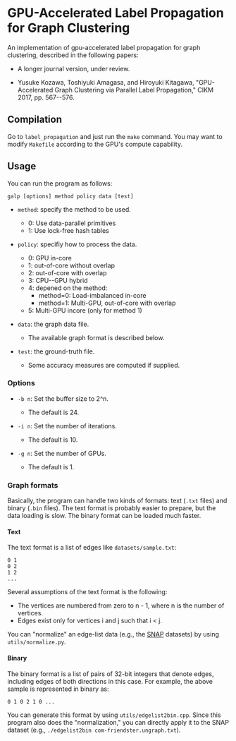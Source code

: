 # GPU-Accelerated Label Propagation for Graph Clustering

An implementation of gpu-accelerated label propagation for graph clustering, described in the
following papers:

* A longer journal version, under review.

* Yusuke Kozawa, Toshiyuki Amagasa, and Hiroyuki Kitagawa,
  "GPU-Accelerated Graph Clustering via Parallel Label Propagation,"
  CIKM 2017, pp. 567--576.


## Compilation

Go to `label_propagation` and just run the `make` command.  You may want to modify `Makefile`
according to the GPU's compute capability.


## Usage

You can run the program as follows:
```
galp [options] method policy data [test]
```

* `method`: specify the method to be used.
  * 0: Use data-parallel primitives
  * 1: Use lock-free hash tables

* `policy`: specifiy how to process the data.
  * 0: GPU in-core
  * 1: out-of-core without overlap
  * 2: out-of-core with overlap
  * 3: CPU--GPU hybrid
  * 4: depened on the method:
    * method=0: Load-imbalanced in-core
    * method=1: Multi-GPU, out-of-core with overlap
  * 5: Multi-GPU incore (only for method 1)

* `data`: the graph data file.
  * The available graph format is described below.

* `test`: the ground-truth file.
  * Some accuracy measures are computed if supplied.

### Options

* `-b n`: Set the buffer size to 2^n.
  * The default is 24.

* `-i n`: Set the number of iterations.
  * The default is 10.

* `-g n`: Set the number of GPUs.
  * The default is 1.


### Graph formats

Basically, the program can handle two kinds of formats: text (`.txt` files) and binary (`.bin`
files).  The text format is probably easier to prepare, but the data loading is slow.  The binary
format can be loaded much faster.

#### Text

The text format is a list of edges like `datasets/sample.txt`:
```
0 1
0 2
1 2
...
```

Several assumptions of the text format is the following:
* The vertices are numbered from zero to n - 1, where n is the number of vertices.
* Edges exist only for vertices i and j such that i < j.

You can "normalize" an edge-list data (e.g., the [SNAP](https://snap.stanford.edu/data/index.html)
datasets) by using `utils/normalize.py`.


#### Binary

The binary format is a list of pairs of 32-bit integers that denote edges, including edges of both
directions in this case.  For example, the above sample is represented in binary as:
```
0 1 0 2 1 0 ...
```
You can generate this format by using `utils/edgelist2bin.cpp`.  Since this program also
does the "normalization," you can directly apply it to the SNAP dataset (e.g., `./edgelist2bin
com-friendster.ungraph.txt`).
